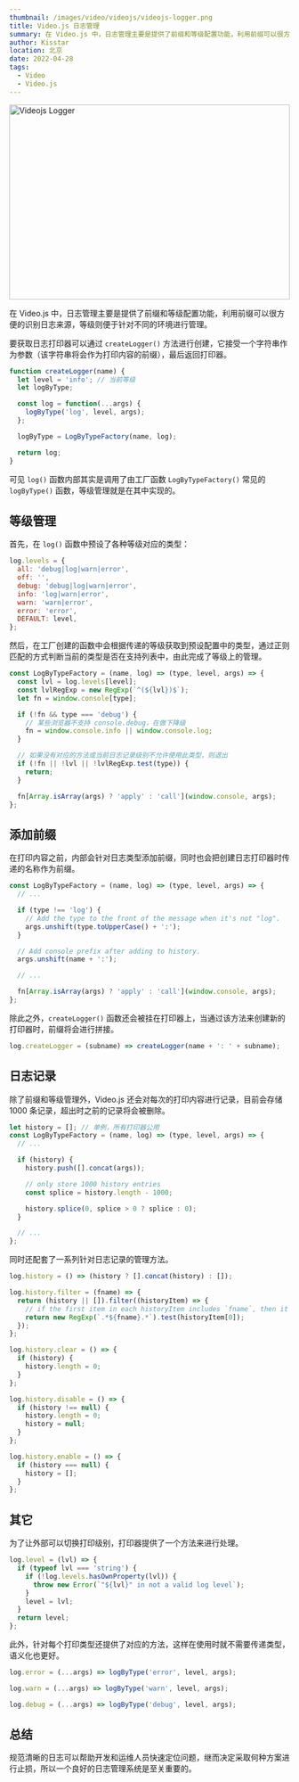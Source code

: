 ```yaml
---
thumbnail: /images/video/videojs/videojs-logger.png
title: Video.js 日志管理
summary: 在 Video.js 中，日志管理主要是提供了前缀和等级配置功能，利用前缀可以很方便的识别日志来源，等级则便于针对不同的环境进行管理。
author: Kisstar
location: 北京
date: 2022-04-28
tags:
  - Video
  - Video.js
---
```


<img style="width: 100%; height: 350px;" src="/images/video/videojs/videojs-logger.png" alt="Videojs Logger">

在 Video.js 中，日志管理主要是提供了前缀和等级配置功能，利用前缀可以很方便的识别日志来源，等级则便于针对不同的环境进行管理。

要获取日志打印器可以通过 `createLogger()` 方法进行创建，它接受一个字符串作为参数（该字符串将会作为打印内容的前缀），最后返回打印器。

```js
function createLogger(name) {
  let level = 'info'; // 当前等级
  let logByType;

  const log = function(...args) {
    logByType('log', level, args);
  };

  logByType = LogByTypeFactory(name, log);

  return log;
}
```

可见 `log()` 函数内部其实是调用了由工厂函数 `LogByTypeFactory()` 常见的 `logByType()` 函数，等级管理就是在其中实现的。

## 等级管理

首先，在 `log()` 函数中预设了各种等级对应的类型：

```js
log.levels = {
  all: 'debug|log|warn|error',
  off: '',
  debug: 'debug|log|warn|error',
  info: 'log|warn|error',
  warn: 'warn|error',
  error: 'error',
  DEFAULT: level,
};
```

然后，在工厂创建的函数中会根据传递的等级获取到预设配置中的类型，通过正则匹配的方式判断当前的类型是否在支持列表中，由此完成了等级上的管理。

```js
const LogByTypeFactory = (name, log) => (type, level, args) => {
  const lvl = log.levels[level];
  const lvlRegExp = new RegExp(`^(${lvl})$`);
  let fn = window.console[type];

  if (!fn && type === 'debug') {
    // 某些浏览器不支持 console.debug，在做下降级
    fn = window.console.info || window.console.log;
  }

  // 如果没有对应的方法或当前日志记录级别不允许使用此类型，则退出
  if (!fn || !lvl || !lvlRegExp.test(type)) {
    return;
  }

  fn[Array.isArray(args) ? 'apply' : 'call'](window.console, args);
};
```

## 添加前缀

在打印内容之前，内部会针对日志类型添加前缀，同时也会把创建日志打印器时传递的名称作为前缀。

```js
const LogByTypeFactory = (name, log) => (type, level, args) => {
  // ...

  if (type !== 'log') {
    // Add the type to the front of the message when it's not "log".
    args.unshift(type.toUpperCase() + ':');
  }

  // Add console prefix after adding to history.
  args.unshift(name + ':');

  // ...

  fn[Array.isArray(args) ? 'apply' : 'call'](window.console, args);
};
```

除此之外，`createLogger()` 函数还会被挂在打印器上，当通过该方法来创建新的打印器时，前缀将会进行拼接。

```js
log.createLogger = (subname) => createLogger(name + ': ' + subname);
```

## 日志记录

除了前缀和等级管理外，Video.js 还会对每次的打印内容进行记录，目前会存储 1000 条记录，超出时之前的记录将会被删除。

```js
let history = []; // 单例，所有打印器公用
const LogByTypeFactory = (name, log) => (type, level, args) => {
  // ...

  if (history) {
    history.push([].concat(args));

    // only store 1000 history entries
    const splice = history.length - 1000;

    history.splice(0, splice > 0 ? splice : 0);
  }

  // ...
};
```

同时还配套了一系列针对日志记录的管理方法。

```js
log.history = () => (history ? [].concat(history) : []);

log.history.filter = (fname) => {
  return (history || []).filter((historyItem) => {
    // if the first item in each historyItem includes `fname`, then it's a match
    return new RegExp(`.*${fname}.*`).test(historyItem[0]);
  });
};

log.history.clear = () => {
  if (history) {
    history.length = 0;
  }
};

log.history.disable = () => {
  if (history !== null) {
    history.length = 0;
    history = null;
  }
};

log.history.enable = () => {
  if (history === null) {
    history = [];
  }
};
```

## 其它

为了让外部可以切换打印级别，打印器提供了一个方法来进行处理。

```js
log.level = (lvl) => {
  if (typeof lvl === 'string') {
    if (!log.levels.hasOwnProperty(lvl)) {
      throw new Error(`"${lvl}" in not a valid log level`);
    }
    level = lvl;
  }
  return level;
};
```

此外，针对每个打印类型还提供了对应的方法，这样在使用时就不需要传递类型，语义化也更好。

```js
log.error = (...args) => logByType('error', level, args);

log.warn = (...args) => logByType('warn', level, args);

log.debug = (...args) => logByType('debug', level, args);
```

## 总结

规范清晰的日志可以帮助开发和运维人员快速定位问题，继而决定采取何种方案进行止损，所以一个良好的日志管理系统是至关重要的。
